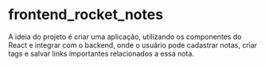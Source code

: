# frontend_rocket_notes
A ideia do projeto é criar uma aplicação, utilizando os componentes do React e integrar com o backend, onde o usuário pode cadastrar notas, criar tags e salvar links importantes relacionados a essa nota.
